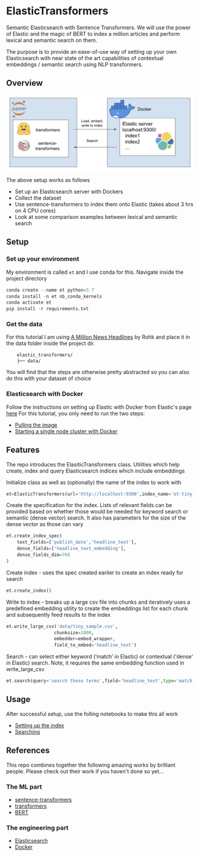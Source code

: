 # ElasticTransformers
Semantic Elasticsearch with Sentence Transformers. We will use the power of Elastic and the magic of BERT to index a million articles and perform lexical and semantic search on them.  

The purpose is to provide an ease-of-use way of setting up your own Elasticsearch with near state of the art capabilities of contextual embeddings / semantic search using NLP transformers.  

## Overview

<p align="center">
  <img src="assets/architecture.png" width=800>
</p>

The above setup works as follows
- Set up an Elasticsearch server with Dockers
- Collect the dataset
- Use sentence-transformers to index them onto Elastic (takes about 3 hrs on 4 CPU cores)
- Look at some comparison examples between lexical and semantic search

## Setup
### Set up your environment
My environment is called `et` and I use conda for this. Navigate inside the project directory
```python
conda create --name et python=3.7  
conda install -n et nb_conda_kernels
conda activate et
pip install -r requirements.txt
```

### Get the data
For this tutorial I am using [A Million News Headlines](https://www.kaggle.com/therohk/million-headlines "Kaggle A Million News Headlines") by Rohk and place it in the data folder inside the project dir.   

	    elastic_transformers/
	    ├── data/

You will find that the steps are otherwise pretty abstracted so you can also do this with your dataset of choice

### Elasticsearch with Docker
Follow the instructions on setting up Elastic with Docker from Elastic's page [here](https://www.elastic.co/guide/en/elasticsearch/reference/current/docker.html)
For this tutorial, you only need to run the two steps:
 - [Pulling the image](https://www.elastic.co/guide/en/elasticsearch/reference/current/docker.html#_pulling_the_image)
 - [Starting a single node cluster with Docker](https://www.elastic.co/guide/en/elasticsearch/reference/current/docker.html#docker-cli-run-dev-mode)

## Features

The repo introduces the ElasiticTransformers class. Utilities which help create, index and query Elasticsearch indices which include embeddings

Initialize class as well as (optionally) the name of the index to work with
```python
et=ElasticTransformers(url='http://localhost:9300',index_name='et-tiny')
```

Create the specification for the index. Lists of relevant fields can be provided based on whether those would be needed for keyword search or semantic (dense vector) search. It also has parameters for the size of the dense vector as those can vary

```python
et.create_index_spec(
    text_fields=['publish_date','headline_text'],
    dense_fields=['headline_text_embedding'],
    dense_fields_dim=768
)
```

Create index - uses the spec created earlier to create an index ready for search

```python
et.create_index()
```

Write to index - breaks up a large csv file into chunks and iteratively uses a predefined embedding utility to create the embeddings list for each chunk and subsequently feed results to the index

```python
et.write_large_csv('data/tiny_sample.csv',
                  chunksize=1000,
                  embedder=embed_wrapper,
                  field_to_embed='headline_text')
```

Search - can select either keyword (‘match’ in Elastic) or contextual ('dense' in Elastic) search. Note, it requires the same embedding function used in write_large_csv

```python
et.search(query='search these terms',field='headline_text',type='match',embedder=embed_wrapper, size = 1000)
```

## Usage
After successful setup, use the folling notebooks to make this all work  
- [Setting up the index](../master/notebooks/Setting_up_ElasticTransformers.ipynb)
- [Searching](../master/notebooks/Searching_with_ElasticTransformers.ipynb)

## References
This repo combines together the following amazing works by brilliant people. Please check out their work if you haven't done so yet...

### The ML part
- [sentence-transformers](https://github.com/UKPLab/sentence-transformers)  
- [transformers](https://github.com/huggingface/transformers)  
- [BERT](https://github.com/google-research/bert)
### The engineering part
- [Elasticsearch](https://www.elastic.co/home)  
- [Docker](https://hub.docker.com)
